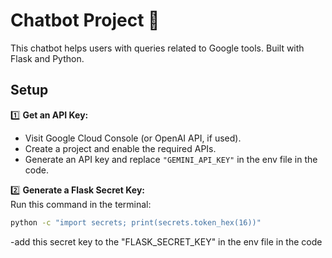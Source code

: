 # Chatbot Project 🤖

This chatbot helps users with queries related to Google tools. Built with Flask and Python.

## Setup  
1️⃣ **Get an API Key:**  
   - Visit Google Cloud Console (or OpenAI API, if used).  
   - Create a project and enable the required APIs.  
   - Generate an API key and replace `"GEMINI_API_KEY"` in the env file in the code.  

2️⃣ **Generate a Flask Secret Key:**  
   Run this command in the terminal:  
   ```sh
   python -c "import secrets; print(secrets.token_hex(16))"
```

  -add this secret key to the "FLASK_SECRET_KEY" in the env file in the code


  
